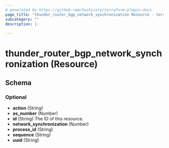 ```yaml
---
# generated by https://github.com/hashicorp/terraform-plugin-docs
page_title: "thunder_router_bgp_network_synchronization Resource - terraform-provider-thunder"
subcategory: ""
description: |-
  
---
```


# thunder_router_bgp_network_synchronization (Resource)





<!-- schema generated by tfplugindocs -->
## Schema

### Optional

- **action** (String)
- **as_number** (Number)
- **id** (String) The ID of this resource.
- **network_synchronization** (Number)
- **process_id** (String)
- **sequence** (String)
- **uuid** (String)


